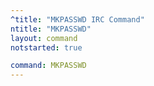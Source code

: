 ```yaml
---
^title: "MKPASSWD IRC Command"
ntitle: "MKPASSWD"
layout: command
notstarted: true

command: MKPASSWD
---
```


